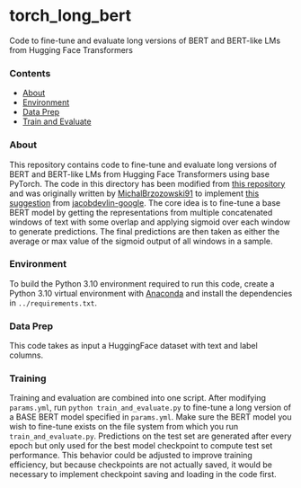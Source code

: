 # torch_long_bert

Code to fine-tune and evaluate long versions of BERT and BERT-like LMs from Hugging Face Transformers

### Contents

- [About](#about)
- [Environment](#environment)
- [Data Prep](#data-prep)
- [Train and Evaluate](#train-and-evaluate)

### About

This repository contains code to fine-tune and evaluate long versions of BERT and BERT-like LMs from Hugging Face Transformers using base PyTorch.  The code in this directory has been modified from [this repository](https://github.com/mim-solutions/roberta_for_longer_texts)
and was originally written by [MichalBrzozowski91](https://github.com/MichalBrzozowski91) to implement [this suggestion](https://github.com/google-research/bert/issues/27#issuecomment-435265194) from [jacobdevlin-google](https://github.com/jacobdevlin-google).  The core idea is to fine-tune a base BERT model by getting the representations from multiple concatenated windows of text with some overlap and applying sigmoid over each window to generate predictions.  The final predictions are then taken as either the average or max value of the sigmoid output of all windows in a sample.

### Environment

To build the Python 3.10 environment required to run this code, create a Python 3.10 virtual environment with [Anaconda](https://www.anaconda.com/products/individual) and install the dependencies in `../requirements.txt`. 

### Data Prep

This code takes as input a HuggingFace dataset with text and label columns.

### Training

Training and evaluation are combined into one script.  After modifying `params.yml`, run `python train_and_evaluate.py` to fine-tune a long version of a BASE BERT model specified in `params.yml`.  Make sure the BERT model you wish to fine-tune exists on the file system from which you run `train_and_evaluate.py`.  Predictions on the test set are generated after every epoch but only used for the best model checkpoint to compute test set performance.  This behavior could be adjusted to improve training efficiency, but because checkpoints are not actually saved, it would be necessary to implement checkpoint saving and loading in the code first.
